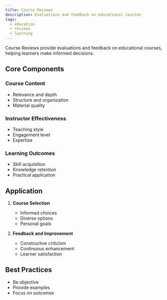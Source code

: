 ```yaml
---
title: Course Reviews
description: Evaluations and feedback on educational courses
tags:
  - education
  - reviews
  - learning
---
```


Course Reviews provide evaluations and feedback on educational courses, helping learners make informed decisions.

## Core Components

### Course Content
- Relevance and depth
- Structure and organization
- Material quality

### Instructor Effectiveness
- Teaching style
- Engagement level
- Expertise

### Learning Outcomes
- Skill acquisition
- Knowledge retention
- Practical application

## Application

1. **Course Selection**
   - Informed choices
   - Diverse options
   - Personal goals

2. **Feedback and Improvement**
   - Constructive criticism
   - Continuous enhancement
   - Learner satisfaction

## Best Practices
- Be objective
- Provide examples
- Focus on outcomes
